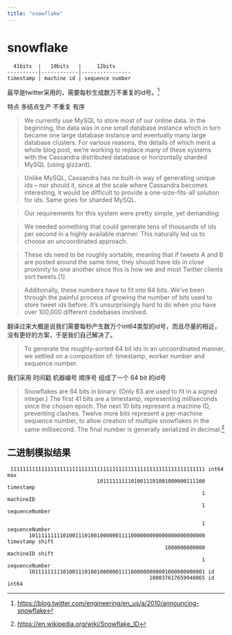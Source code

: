 ```yaml
---
title: "snowflake"
---
```


# snowflake

```
  41bits  |   10bits   |     12bits
----------|------------|----------------
timestamp | machine id | sequence number
```

最早是twitter采用的，需要每秒生成数万不重复的id号。[^1]

特点 多结点生产 不重复 有序

> We currently use MySQL to store most of our online data. In the beginning, the data was in one small database instance which in turn became one large database instance and eventually many large database clusters. For various reasons, the details of which merit a whole blog post, we’re working to replace many of these systems with the Cassandra distributed database or horizontally sharded MySQL (using gizzard).

> Unlike MySQL, Cassandra has no built-in way of generating unique ids – nor should it, since at the scale where Cassandra becomes interesting, it would be difficult to provide a one-size-fits-all solution for ids. Same goes for sharded MySQL.

> Our requirements for this system were pretty simple, yet demanding:

> We needed something that could generate tens of thousands of ids per second in a highly available manner. This naturally led us to choose an uncoordinated approach.

> These ids need to be roughly sortable, meaning that if tweets A and B are posted around the same time, they should have ids in close proximity to one another since this is how we and most Twitter clients sort tweets.[1]

> Additionally, these numbers have to fit into 64 bits. We’ve been through the painful process of growing the number of bits used to store tweet ids before. It’s unsurprisingly hard to do when you have over 100,000 different codebases involved.

翻译过来大概是说我们需要每秒产生数万个int64类型的id号，而且尽量的相近，没有更好的方案，于是我们自己解决了。

> To generate the roughly-sorted 64 bit ids in an uncoordinated manner, we settled on a composition of: timestamp, worker number and sequence number.

我们采用 时间戳 机器编号 顺序号 组成了一个 64 bit 的id号

> Snowflakes are 64 bits in binary. (Only 63 are used to fit in a signed integer.) The first 41 bits are a timestamp, representing milliseconds since the chosen epoch. The next 10 bits represent a machine ID, preventing clashes. Twelve more bits represent a per-machine sequence number, to allow creation of multiple snowflakes in the same millisecond. The final number is generally serialized in decimal.[^2]

## 二进制模拟结果
```
 111111111111111111111111111111111111111111111111111111111111111 int64 max
                             10111111111010011101001000000111100 timestamp
                                                               1 machineID
                                                               1 sequenceNumber

                                                               1 sequenceNumber
       101111111110100111010010000001111000000000000000000000000 timestamp shift
                                                   1000000000000 machineID shift
                                                               1 sequenceNumber
       101111111110100111010010000001111000000000001000000000001 id
                                              108037617659940865 id int64

```


[^1]: <https://blog.twitter.com/engineering/en_us/a/2010/announcing-snowflake>
[^2]: <https://en.wikipedia.org/wiki/Snowflake_ID>